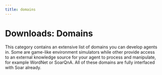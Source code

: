 ```yaml
---
title: domains
---
```


# Downloads: Domains

This category contains an extensive list of domains you can develop agents in.
Some are game-like environment simulators while other provide access to an
external knowledge source for your agent to process and manipulate, for example
WordNet or SoarQnA. All of these domains are fully interfaced with Soar already.

